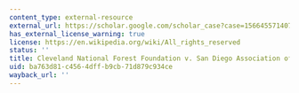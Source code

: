 ```yaml
---
content_type: external-resource
external_url: https://scholar.google.com/scholar_case?case=1566455714072155062&q=Cleveland+National+Forest+Foundation+v.+San+Diego+Association+of+Governments,+3+Cal.5th+497&hl=en&as_sdt=40000006
has_external_license_warning: true
license: https://en.wikipedia.org/wiki/All_rights_reserved
status: ''
title: Cleveland National Forest Foundation v. San Diego Association of Governments
uid: ba763d81-c456-4dff-b9cb-71d879c934ce
wayback_url: ''
---
```

